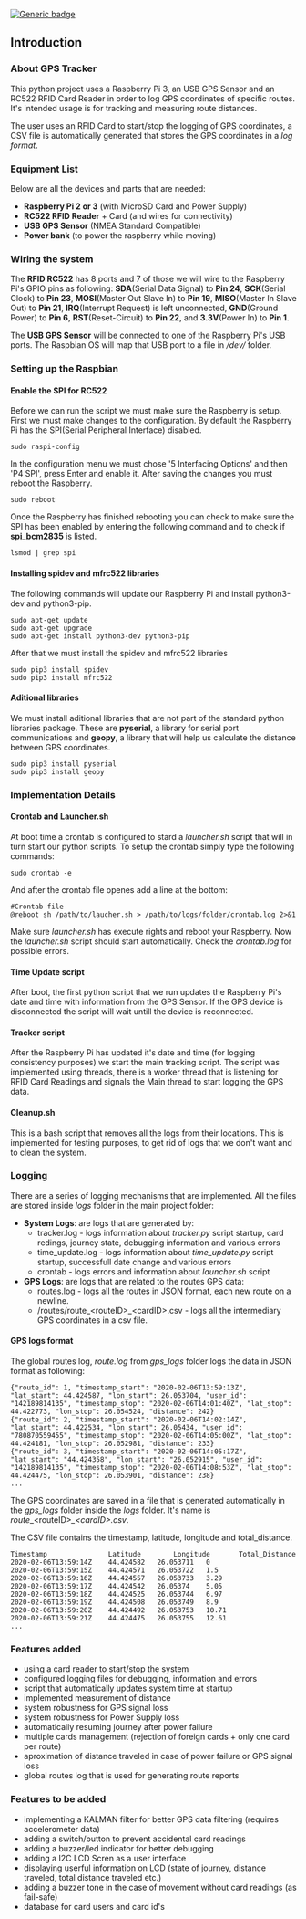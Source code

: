 [![Generic badge](https://img.shields.io/badge/python_version-3.7-blue.svg)](https://shields.io/)

## Introduction

### About GPS Tracker 

This python project uses a Raspberry Pi 3, an USB GPS Sensor and an RC522 RFID Card Reader in order to log GPS coordinates of specific routes. It's intended usage is for tracking and measuring route distances.

The user uses an RFID Card to start/stop the logging of GPS coordinates, a CSV file is automatically generated that stores the GPS coordinates in a _log format_.

### Equipment List

Below are all the devices and parts that are needed:
- __Raspberry Pi 2 or 3__ (with MicroSD Card and Power Supply)
- __RC522 RFID Reader__ + Card (and wires for connectivity)
- __USB GPS Sensor__ (NMEA Standard Compatible)
- __Power bank__ (to power the raspberry while moving)

### Wiring the system

The __RFID RC522__ has 8 ports and 7 of those we will wire to the Raspberry Pi's GPIO pins as following:
__SDA__(Serial Data Signal) to __Pin 24__, __SCK__(Serial Clock) to __Pin 23__, __MOSI__(Master Out Slave In) to __Pin 19__,
__MISO__(Master In Slave Out) to __Pin 21__, __IRQ__(Interrupt Request) is left unconnected, __GND__(Ground Power) to __Pin 6__,
__RST__(Reset-Circuit) to __Pin 22__, and __3.3V__(Power In) to __Pin 1__.

The __USB GPS Sensor__ will be connected to one of the Raspberry Pi's USB ports. The Raspbian OS will map that USB port
to a file in _/dev/_ folder.

### Setting up the Raspbian

#### Enable the SPI for RC522

Before we can run the script we must make sure the Raspberry is setup. First we must make changes to the
configuration. By default the Raspberry Pi has the SPI(Serial Peripheral Interface) disabled.

    sudo raspi-config
    
In the configuration menu we must chose '5 Interfacing Options' and then 'P4 SPI', press Enter and enable it.
After saving the changes you must reboot the Raspberry.
    
    sudo reboot

Once the Raspberry has finished rebooting you can check to make sure the SPI has been enabled by entering the following
command and to check if __spi_bcm2835__ is listed.

    lsmod | grep spi

#### Installing spidev and mfrc522 libraries

The following commands will update our Raspberry Pi and install python3-dev and python3-pip.

    sudo apt-get update
    sudo apt-get upgrade
    sudo apt-get install python3-dev python3-pip

After that we must install the spidev and mfrc522 libraries

    sudo pip3 install spidev
    sudo pip3 install mfrc522
    
#### Aditional libraries

We must install aditional libraries that are not part of the standard python libraries package.
These are __pyserial__, a library for serial port communications and __geopy__, a library that will
help us calculate the distance between GPS coordinates.

    sudo pip3 install pyserial
    sudo pip3 install geopy

### Implementation Details

#### Crontab and Launcher.sh

At boot time a crontab is configured to stard a _launcher.sh_ script that will in turn start our python
scripts. To setup the crontab simply type the following commands:

    sudo crontab -e
    
And after the crontab file openes add a line at the bottom:

    #Crontab file
    @reboot sh /path/to/laucher.sh > /path/to/logs/folder/crontab.log 2>&1
    
Make sure _launcher.sh_ has execute rights and reboot your Raspberry. Now the _launcher.sh_ script
should start automatically. Check the _crontab.log_ for possible errors.

#### Time Update script

After boot, the first python script that we run updates the Raspberry Pi's date and time with information
from the GPS Sensor. If the GPS device is disconnected the script will wait untill the device is reconnected.

#### Tracker script

After the Raspberry Pi has updated it's date and time (for logging consistency purposes) we start the
main tracking script. The script was implemented using threads, there is a worker thread that is listening
for RFID Card Readings and signals the Main thread to start logging the GPS data.

#### Cleanup.sh

This is a bash script that removes all the logs from their locations. This is implemented for testing purposes, to get rid of logs that we don't want and to clean the system.

### Logging

There are a series of logging mechanisms that are implemented. All the files are stored inside _logs_ 
folder in the main project folder:

- __System Logs__: are logs that are generated by:
  - tracker.log - logs information about _tracker.py_ script startup, card redings, journey state, debugging information and 
various errors
  - time_update.log - logs information about _time_update.py_ script startup, successfull date change and various errors
  - crontab - logs errors and information about _launcher.sh_ script
- __GPS Logs__: are logs that are related to the routes GPS data:
  - routes.log - logs all the routes in JSON format, each new route on a newline.
  - /routes/route_\<routeID>_\<cardID>.csv - logs all the intermediary GPS coordinates in a csv file.



#### GPS logs format

The global routes log, _route.log_ from _gps_logs_ folder logs the data in JSON format as following:

    {"route_id": 1, "timestamp_start": "2020-02-06T13:59:13Z", "lat_start": 44.424587, "lon_start": 26.053704, "user_id":   "142189814135", "timestamp_stop": "2020-02-06T14:01:40Z", "lat_stop": 44.422773, "lon_stop": 26.054524, "distance": 242}
    {"route_id": 2, "timestamp_start": "2020-02-06T14:02:14Z", "lat_start": 44.422534, "lon_start": 26.05434, "user_id": "780870559455", "timestamp_stop": "2020-02-06T14:05:00Z", "lat_stop": 44.424181, "lon_stop": 26.052981, "distance": 233}
    {"route_id": 3, "timestamp_start": "2020-02-06T14:05:17Z", "lat_start": "44.424358", "lon_start": "26.052915", "user_id": "142189814135", "timestamp_stop": "2020-02-06T14:08:53Z", "lat_stop": 44.424475, "lon_stop": 26.053901, "distance": 238}
    ...

The GPS coordinates are saved in a file that is generated automatically in the _gps_logs_ folder inside
the _logs_ folder. It's name is _route_\_\<routeID>_\_\<cardID>.csv_.

The CSV file contains the timestamp, latitude, longitude and total_distance.

    Timestamp               Latitude        Longitude       Total_Distance
    2020-02-06T13:59:14Z	44.424582	26.053711	0
    2020-02-06T13:59:15Z	44.424571	26.053722	1.5
    2020-02-06T13:59:16Z	44.424557	26.053733	3.29
    2020-02-06T13:59:17Z	44.424542	26.05374	5.05
    2020-02-06T13:59:18Z	44.424525	26.053744	6.97
    2020-02-06T13:59:19Z	44.424508	26.053749	8.9
    2020-02-06T13:59:20Z	44.424492	26.053753	10.71
    2020-02-06T13:59:21Z	44.424475	26.053755	12.61
    ...

### Features added

- using a card reader to start/stop the system
- configured logging files for debugging, information and errors
- script that automatically updates system time at startup
- implemented measurement of distance
- system robustness for GPS signal loss
- system robustness for Power Supply loss
- automatically resuming journey after power failure
- multiple cards management (rejection of foreign cards + only one card per route)
- aproximation of distance traveled in case of power failure or GPS signal loss
- global routes log that is used for generating route reports


### Features to be added

- implementing a KALMAN filter for better GPS data filtering (requires accelerometer data)
- adding a switch/button to prevent accidental card readings
- adding a buzzer/led indicator for better debugging
- adding a I2C LCD Scren as a user interface
- displaying userful information on LCD (state of journey, distance traveled, total distance traveled etc.)
- adding a buzzer tone in the case of movement without card readings (as fail-safe)
- database for card users and card id's
 
